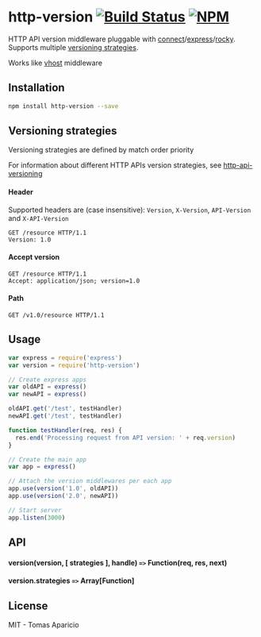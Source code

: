 # http-version [![Build Status](https://api.travis-ci.org/h2non/http-version.svg?branch=master&style=flat)](https://travis-ci.org/h2non/http-version) [![NPM](https://img.shields.io/npm/v/http-version.svg)](https://www.npmjs.org/package/http-version)

HTTP API version middleware pluggable with [connect](https://github.com/senchalabs/connect)/[express](https://github.com/strongloop/express)/[rocky](https://github.com/h2non/rocky). Supports multiple [versioning strategies](#versioning-strategies).

Works like [vhost](https://github.com/expressjs/vhost) middleware

## Installation

```bash
npm install http-version --save
```

## Versioning strategies

Versioning strategies are defined by match order priority

For information about different HTTP APIs version strategies, see [http-api-versioning](https://github.com/h2non/http-api-versioning)

#### Header

Supported headers are (case insensitive): `Version`, `X-Version`, `API-Version` and `X-API-Version`
```
GET /resource HTTP/1.1
Version: 1.0
```

#### Accept version

```
GET /resource HTTP/1.1
Accept: application/json; version=1.0
```

#### Path

```
GET /v1.0/resource HTTP/1.1
```

## Usage

```js
var express = require('express')
var version = require('http-version')

// Create express apps
var oldAPI = express()
var newAPI = express()

oldAPI.get('/test', testHandler)
newAPI.get('/test', testHandler)

function testHandler(req, res) {
  res.end('Processing request from API version: ' + req.version)
}

// Create the main app
var app = express()

// Attach the version middlewares per each app
app.use(version('1.0', oldAPI))
app.use(version('2.0', newAPI))

// Start server
app.listen(3000)
```

## API

#### version(version, [ strategies ], handle) `=>` Function(req, res, next)

#### version.strategies `=>` Array[Function]

## License

MIT - Tomas Aparicio
